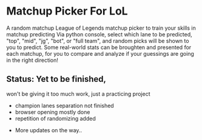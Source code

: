 # Matchup Picker For LoL
A random matchup League of Legends matchup picker to train your skills in matchup predicting
Via python console, select which lane to be predicted, "top", "mid", "jg", "bot", or "full team", and random picks will be shown to you to predict.
Some real-world stats can be broughten and presented for each matchup, for you to compare and analyze if your guessings are going in the right direction!

## Status: Yet to be finished, 
won't be giving it too much work, just a practicing project
* champion lanes separation not finished
* browser opening mostly done
* repetition of randomizing added

- More updates on the way..
